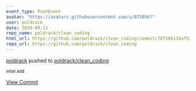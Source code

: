 ```yaml
---
event_type: PushEvent
avatar: "https://avatars.githubusercontent.com/u/871056?"
user: poldrack
date: 2020-09-11
repo_name: poldrack/clean_coding
html_url: https://github.com/poldrack/clean_coding/commit/787166134af52c9ddaab0e833f141fa4eb06df15
repo_url: https://github.com/poldrack/clean_coding
---
```


<a href='https://github.com/poldrack' target='_blank'>poldrack</a> pushed to <a href='https://github.com/poldrack/clean_coding' target='_blank'>poldrack/clean_coding</a>

<small>intial add</small>

<a href='https://github.com/poldrack/clean_coding/commit/787166134af52c9ddaab0e833f141fa4eb06df15' target='_blank'>View Commit</a>